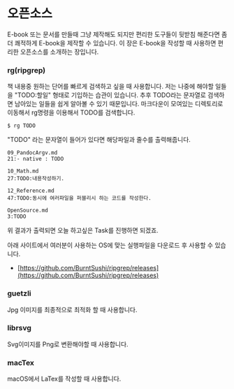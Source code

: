 
# 오픈소스
E-book 또는 문서를 만들때 그냥 제작해도 되지만 편리한 도구들이 뒷받침 해준다면 좀더 쾌적하게 E-book을 제작할 수 있습니다.
이 장은 E-book을 작성할 때 사용하면 편리한 오픈소스를 소개하는 장입니다.

### rg(ripgrep)
책 내용중 원하는 단어를 빠르게 검색하고 싶을 때 사용합니다.
저는 나중에 해야할 일들을 "TODO:할일" 형태로 기입하는 습관이 있습니다.
추후 TODO라는 문자열로 검색하면 남아있는 일들을 쉽게 알아볼 수 있기 때문입니다.
마크다운이 모여있는 디렉토리로 이동해서 rg명령을 이용해서 TODO를 검색합니다.

    $ rg TODO

"TODO" 라는 문자열이 들어가 있다면 해당파일과 줄수를 출력해줍니다.

    09_PandocArgv.md
    21:- native : TODO

    10_Math.md
    27:TODO:내용작성하기.

    12_Reference.md
    47:TODO:동시에 여러파일을 퍼블리시 하는 코드를 작성한다.

    OpenSource.md
    3:TODO

위 결과가 출력되면 오늘 하고싶은 Task를 진행하면 되겠죠.

아래 사이트에서 여러분이 사용하는 OS에 맞는 실행파일을 다운로드 후 사용할 수 있습니다.

- [https://github.com/BurntSushi/ripgrep/releases](https://github.com/BurntSushi/ripgrep/releases)

### guetzli
Jpg 이미지를 최종적으로 최적화 할 때 사용합니다.

### librsvg
Svg이미지를 Png로 변환해야할 때 사용합니다.

### macTex
macOS에서 LaTex를 작성할 때 사용합니다.